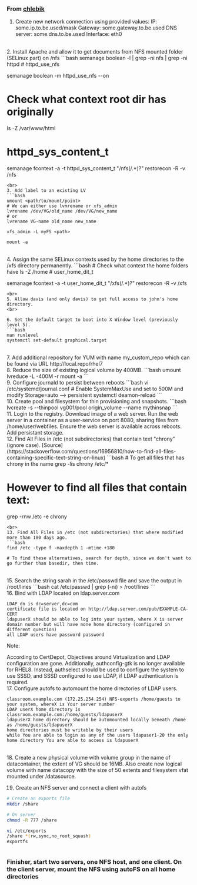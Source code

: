 ### From [chlebik](https://github.com/chlebik/rhcsa-practice-questions/tree/master/questions) 

1. Create new network connection using provided values: IP: some.ip.to.be.used/mask Gateway: some.gateway.to.be.used DNS server: some.dns.to.be.used Interface: eth0 
<br>
2. Install Apache and allow it to get documents from NFS mounted folder (SELinux part) on /nfs
```bash
semanage boolean -l | grep -ni nfs | grep -ni httpd
# httpd_use_nfs

semanage boolean -m httpd_use_nfs --on

# Check what context root dir has originally
ls -Z /var/www/html
# httpd_sys_content_t
semanage fcontext -a -t httpd_sys_content_t "/nfs(/.*)?"
restorecon -R -v /nfs
```
<br>
3. Add label to an existing LV
```bash
umount <path/to/mount/point>
# We can either use lvmrename or xfs_admin
lvrename /dev/VG/old_name /dev/VG/new_name
# or
lvrename VG-name old_name new_name

xfs_admin -L myFS <path>

mount -a
```
<br>
4. Assign the same SELinux contexts used by the home directories to the /xfs directory permanently.
```bash
# Check what context the home folders have
ls -Z /home
# user_home_dit_t

semanage fcontext -a -t user_home_dit_t "/xfs(/.*)?"
restorecon -R -v /xfs
```
<br>
5. Allow davis (and only davis) to get full access to john's home directory.
<br>

6. Set the default target to boot into X Window level (previously level 5).
```bash
man runlevel
systemctl set-default graphical.target
```
<br>
7. Add additional repository for YUM with name my_custom_repo which can be found via URL http://local.repo/rhel7
<br>
8. Reduce the size of existing logical volume by 400MB.
```bash
umount <mount/point>
lvreduce -L -400M -r <path>
mount -a
```
<br>
9. Configure journald to persist between reboots
```bash
vi /etc/systemd/journal.conf
# Enable SystemMaxUse and set to 500M and modify Storage=auto --> persistent
systemctl deamon-reload
```
<br>
10. Create pool and filesystem for thin provisioning and snapshots.
```bash
lvcreate -s --thinpool vg001/pool origin_volume --name mythinsnap
```
<br>
11. Login to the registry. Download image of a web server. Run the web server in a container as a user-service on port 8080, sharing files from /home/user/webfiles. Ensure the web server is available across reboots. Add persistant storage.
<br>
12. Find All Files in /etc (not subdirectories) that contain text "chrony" (ignore case).
[Source](https://stackoverflow.com/questions/16956810/how-to-find-all-files-containing-specific-text-string-on-linux)
```bash
# To get all files that has chrony in the name
grep -lis chrony /etc/*

# However to find all files that contain text:
grep -rnw /etc -e chrony

```
<br>
13. Find All Files in /etc (not subdirectories) that where modified more than 180 days ago.
```bash
find /etc -type f -maxdepth 1 -mtime +180

# To find these alternatives, search for depth, since we don't want to go further than basedir, then time. 
```
<br>
15. Search the string sarah in the /etc/passwd file and save the output in /root/lines
```bash
cat /etc/passwd | grep (-ni) > /root/lines
```
<br>
16. Bind with LDAP located on ldap.server.com

    LDAP dn is dc=server,dc=com
    certificate file is located on http://ldap.server.com/pub/EXAMPLE-CA-CERT
    ldapuserX should be able to log into your system, where X is server domain number but will have none home directory (configured in different question)
    all LDAP users have password password

Note:

According to CertDepot, Objectives around Virtualization and LDAP configuration are gone. Additionally, authconfig-gtk is no longer available for RHEL8. Instead, authselect should be used to configure the system to use SSSD, and SSSD configured to use LDAP, if LDAP authentication is required.
<br>
17. Configure autofs to automount the home directories of LDAP users.

    classroom.example.com (172.25.254.254) NFS-exports /home/guests to your system, whereX is Your server number
    LDAP userX home directory is classroom.example.com:/home/guests/ldapuserX
    ldapuserX home directory should be automounted locally beneath /home as /home/guests/ldapuserX
    home directories must be writable by their users
    while You are able to login as any of the users ldapuser1-20 the only home directory You are able to access is ldapuserX
<br>
18. Create a new physical volume with volume group in the name of datacontainer, the extent of VG should be 16MB. Also create new logical volume with name datacopy with the size of 50 extents and filesystem vfat mounted under /datasource.

19. Create an NFS server and connect a client with autofs
```bash
# Create an exports file
mkdir /share

# On server
chmod -R 777 /share

vi /etc/exports
/share *(rw,sync,no_root_squash)
exportfs



```


### Finisher, start two servers, one NFS host, and one client. On the client server, mount the NFS using autoFS on all home directories